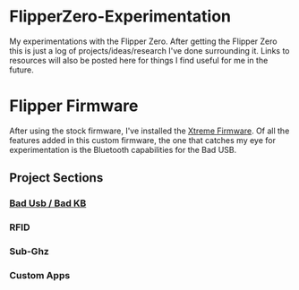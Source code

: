 # FlipperZero-Experimentation
My experimentations with the Flipper Zero. After getting the Flipper Zero this is just a log of projects/ideas/research I've done surrounding it.
Links to resources will also be posted here for things I find useful for me in the future.

# Flipper Firmware
After using the stock firmware, I've installed the [Xtreme Firmware](https://github.com/Flipper-XFW/Xtreme-Firmware). Of all the features added in this custom firmware, the one that catches my eye for experimentation is the Bluetooth capabilities for the Bad USB.

## Project Sections

### [Bad Usb / Bad KB](https://github.com/shadyenapp/FlipperZero-Experimentation/blob/main/BadUsb/README.md)

### RFID

### Sub-Ghz

### Custom Apps
